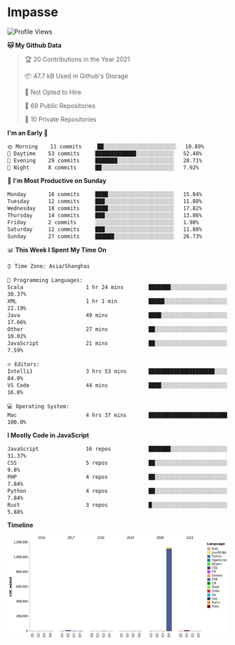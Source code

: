 # Impasse

<!--START_SECTION:waka-->
![Profile Views](http://img.shields.io/badge/Profile%20Views-2-blue)

**🐱 My Github Data** 

> 🏆 20 Contributions in the Year 2021
 > 
> 📦 47.7 kB Used in Github's Storage 
 > 
> 🚫 Not Opted to Hire
 > 
> 📜 69 Public Repositories 
 > 
> 🔑 10 Private Repositories  
 > 
**I'm an Early 🐤** 

```text
🌞 Morning    11 commits     ██░░░░░░░░░░░░░░░░░░░░░░░   10.89% 
🌆 Daytime    53 commits     █████████████░░░░░░░░░░░░   52.48% 
🌃 Evening    29 commits     ███████░░░░░░░░░░░░░░░░░░   28.71% 
🌙 Night      8 commits      ██░░░░░░░░░░░░░░░░░░░░░░░   7.92%

```
📅 **I'm Most Productive on Sunday** 

```text
Monday       16 commits     ████░░░░░░░░░░░░░░░░░░░░░   15.84% 
Tuesday      12 commits     ███░░░░░░░░░░░░░░░░░░░░░░   11.88% 
Wednesday    18 commits     ████░░░░░░░░░░░░░░░░░░░░░   17.82% 
Thursday     14 commits     ███░░░░░░░░░░░░░░░░░░░░░░   13.86% 
Friday       2 commits      ░░░░░░░░░░░░░░░░░░░░░░░░░   1.98% 
Saturday     12 commits     ███░░░░░░░░░░░░░░░░░░░░░░   11.88% 
Sunday       27 commits     ██████░░░░░░░░░░░░░░░░░░░   26.73%

```


📊 **This Week I Spent My Time On** 

```text
⌚︎ Time Zone: Asia/Shanghai

💬 Programming Languages: 
Scala                    1 hr 24 mins        ███████░░░░░░░░░░░░░░░░░░   30.37% 
XML                      1 hr 1 min          █████░░░░░░░░░░░░░░░░░░░░   22.19% 
Java                     49 mins             ████░░░░░░░░░░░░░░░░░░░░░   17.66% 
Other                    27 mins             ██░░░░░░░░░░░░░░░░░░░░░░░   10.02% 
JavaScript               21 mins             ██░░░░░░░░░░░░░░░░░░░░░░░   7.59%

🔥 Editors: 
IntelliJ                 3 hrs 53 mins       █████████████████████░░░░   84.0% 
VS Code                  44 mins             ████░░░░░░░░░░░░░░░░░░░░░   16.0%

💻 Operating System: 
Mac                      4 hrs 37 mins       █████████████████████████   100.0%

```

**I Mostly Code in JavaScript** 

```text
JavaScript               16 repos            ███████░░░░░░░░░░░░░░░░░░   31.37% 
CSS                      5 repos             ██░░░░░░░░░░░░░░░░░░░░░░░   9.8% 
PHP                      4 repos             ██░░░░░░░░░░░░░░░░░░░░░░░   7.84% 
Python                   4 repos             ██░░░░░░░░░░░░░░░░░░░░░░░   7.84% 
Rust                     3 repos             █░░░░░░░░░░░░░░░░░░░░░░░░   5.88%

```


**Timeline**

![Chart not found](https://raw.githubusercontent.com/impasse/impasse/master/charts/bar_graph.png) 


<!--END_SECTION:waka-->
